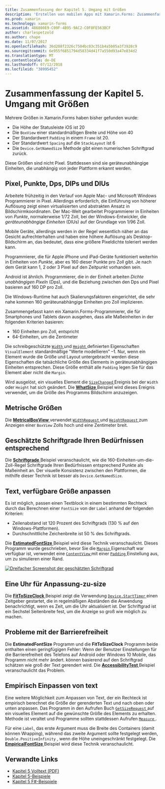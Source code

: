 ```yaml
---
title: Zusammenfassung der Kapitel 5. Umgang mit Größen
description: 'Erstellen von mobilen Apps mit Xamarin.Forms: Zusammenfassung der Kapitel 5. Umgang mit Größen'
ms.prod: xamarin
ms.technology: xamarin-forms
ms.assetid: 486800E9-C09F-4B95-9AC2-C0F8FE563BCF
author: charlespetzold
ms.author: chape
ms.date: 11/07/2017
ms.openlocfilehash: 36d208f2326c7584bc03c351b4a5b05a3f3928c9
ms.sourcegitcommit: 6e955f6851794d58334d41f7a550d93a47e834d2
ms.translationtype: MT
ms.contentlocale: de-DE
ms.lasthandoff: 07/12/2018
ms.locfileid: "38995452"
---
```

# <a name="summary-of-chapter-5-dealing-with-sizes"></a>Zusammenfassung der Kapitel 5. Umgang mit Größen

Mehrere Größen in Xamarin.Forms haben bisher gefunden wurde:

- Die Höhe der Statusleiste iOS ist 20
- Die `BoxView` einer standardmäßigen Breite und Höhe von 40
- Der Standardwert `Padding` in einem `Frame` ist 20.
- Der Standardwert `Spacing` auf die `StackLayout` ist 6
- Die `Device.GetNamedSize` Methode gibt einen numerischen Schriftgrad zurück.

Diese Größen sind nicht Pixel. Stattdessen sind sie geräteunabhängige Einheiten, die unabhängig von jeder Plattform erkannt werden.

## <a name="pixels-points-dps-dips-and-dius"></a>Pixel, Punkte, Dps, DIPs und DIUs

Arbeitete frühzeitig in den Verlauf von Apple Mac- und Microsoft Windows Programmierer in Pixel. Allerdings erforderlich, die Einführung von höherer Auflösung zeigt einen virtualisierten und abstrakten Ansatz in Bildschirmkoordinaten. Der Mac-Welt gearbeitet Programmierer in Einheiten von *Punkte*, normalerweise 1/72 Zoll, bei der Windows-Entwickler, die *geräteunabhängige Einheiten* (DIUs) auf der Grundlage von 1/96 Zoll.

Mobile Geräte, allerdings werden in der Regel wesentlich näher an das Gesicht aufrechterhalten und haben eine höhere Auflösung als Desktop-Bildschirm an, das bedeutet, dass eine größere Pixeldichte toleriert werden kann.

Programmierer, die für Apple iPhone und iPad-Geräte funktioniert weiterhin in Einheiten von *Punkte*, aber es 160 dieser Punkte pro Zoll gibt. Je nach dem Gerät kann 1, 2 oder 3 Pixel auf den Zeitpunkt vorhanden sein.

Android ist ähnlich. Programmierer, die in der Einheit arbeiten *Dichte unabhängigen Pixeln* (Dps), und die Beziehung zwischen den Dps und Pixel basieren auf 160 DP pro Zoll.

Die Windows-Runtime hat auch Skalierungsfaktoren eingerichtet, die sehr nahe kommen 160 geräteunabhängige Einheiten pro Zoll implizieren.

Zusammengefasst kann ein Xamarin.Forms-Programmierer, die für Smartphones und Tablets davon ausgehen, dass alle Maßeinheiten in der folgenden Kriterien basieren:

- 160 Einheiten pro Zoll, entspricht
- 64-Einheiten, um die Zentimeter

Die schreibgeschützte [ `Width` ](xref:Xamarin.Forms.VisualElement.Width) und [ `Height` ](xref:Xamarin.Forms.VisualElement.Height) definierten Eigenschaften `VisualElement` standardmäßige "Werte modellieren" &ndash;1. Nur, wenn ein Element wurde die Größe und Layout untergebracht werden diese Eigenschaften die tatsächliche Größe des Elements in geräteunabhängigen Einheiten entsprechen. Diese Größe enthält alle `Padding` legen Sie für das Element aber nicht die `Margin`.

Wird ausgelöst, ein visuelles Element die [ `SizeChanged` ](xref:Xamarin.Forms.VisualElement.SizeChanged) Ereignis bei der `Width` oder `Height` hat sich geändert. Die [ **WhatSize** ](https://github.com/xamarin/xamarin-forms-book-samples/tree/master/Chapter05/WhatSize) Beispiel wird dieses Ereignis verwendet, um die Größe des Programms Bildschirm anzuzeigen.

## <a name="metrical-sizes"></a>Metrische Größen

Die [ **MetricalBoxView** ](https://github.com/xamarin/xamarin-forms-book-samples/tree/master/Chapter05/MetricalBoxView) verwendet [ `WidthRequest` ](xref:Xamarin.Forms.VisualElement.WidthRequest) und [ `HeightRequest` ](xref:Xamarin.Forms.VisualElement.HeightRequest) zum Anzeigen einer `BoxView` Zolls hoch und eine Zentimeter breit.

## <a name="estimated-font-sizes"></a>Geschätzte Schriftgrade Ihren Bedürfnissen entsprechend

Die [ **Schriftgrade** ](https://github.com/xamarin/xamarin-forms-book-samples/tree/master/Chapter05/FontSizes) Beispiel veranschaulicht, wie die 160-Einheiten-um-die-Zoll-Regel Schriftgrade Ihren Bedürfnissen entsprechend Punkte als Maßeinheit an. Der visuelle Konsistenz zwischen den Plattformen, die mithilfe dieser Technik ist besser als `Device.GetNamedSize`.

## <a name="fitting-text-to-available-size"></a>Text, verfügbare Größe anpassen

Es ist möglich, passen einen Textblock in einem bestimmten Rechteck durch das Berechnen einer `FontSize` von der `Label` anhand der folgenden Kriterien:

- Zeilenabstand ist 120 Prozent des Schriftgrads (130 % auf den Windows-Plattformen).
- Durchschnittliche Zeichenbreite ist 50 % des Schriftgrads.

Die [ **EstimatedFontSize** ](https://github.com/xamarin/xamarin-forms-book-samples/tree/master/Chapter05/EstimatedFontSize) Beispiel wird diese Technik veranschaulicht. Dieses Programm wurde geschrieben, bevor Sie die [ `Margin` ](xref:Xamarin.Forms.View.Margin) Eigenschaft war verfügbar ist, verwendet eine [ `ContentView` ](xref:Xamarin.Forms.ContentView) mit einer [ `Padding` ](xref:Xamarin.Forms.Layout.Padding) Einstellung aus, um zu simulieren einer Rand.

[![Dreifacher Screenshot der geschätzten Schriftgrad](images/ch05fg07-small.png "Text angepasst wird, um die verfügbare Größe")](images/ch05fg07-large.png#lightbox "Text, die an die verfügbare Größe anpassen")

## <a name="a-fit-to-size-clock"></a>Eine Uhr für Anpassung-zu-size

Die [ **FitToSizeClock** ](https://github.com/xamarin/xamarin-forms-book-samples/tree/master/Chapter05/FitToSizeClock) Beispiel zeigt die Verwendung [ `Device.StartTimer` ](xref:Xamarin.Forms.Device.StartTimer(System.TimeSpan,System.Func{System.Boolean})) einen Zeitgeber gestartet, die in regelmäßigen Abständen die Anwendung benachrichtigt, wenn es Zeit, um die Uhr aktualisiert ist. Der Schriftgrad ist ein Sechstel Seitenbreite fest, um die Anzeige so groß wie möglich zu machen.

## <a name="accessibility-issues"></a>Probleme mit der Barrierefreiheit

Die **EstimatedFontSize** Programm und die **FitToSizeClock** Programm beide enthalten einen geringfügigen Fehler: Wenn der Benutzer Einstellungen für die Barrierefreiheit des Telefons auf Android oder Windows 10 Mobile, das Programm nicht mehr ändert. können basierend auf den Schriftgrad schätzen wie groß der Text gerendert wird. Die [ **AccessibilityTest** ](https://github.com/xamarin/xamarin-forms-book-samples/tree/master/Chapter05/AccessibilityTest) Beispiel veranschaulicht das Problem.

## <a name="empirically-fitting-text"></a>Empirisch Einpassen von text

Eine weitere Möglichkeit zum Anpassen von Text, der ein Rechteck ist empirisch berechnet die Größe der gerenderten Text und nach oben oder unten anpassen. Das Programm in den Aufrufen Buch [ `GetSizeRequest` ](xref:Xamarin.Forms.VisualElement.GetSizeRequest(System.Double,System.Double)) auf ein visuelles Element auf die gewünschte Größe des Elements zu erhalten. Methode ist veraltet und Programme sollten stattdessen Aufrufen [ `Measure` ](xref:Xamarin.Forms.VisualElement.Measure(System.Double,System.Double,Xamarin.Forms.MeasureFlags)).

Für eine `Label`, das erste Argument muss die Breite des Containers (damit können Wrapping), während das zweite Argument sollte festgelegt werden, `Double.PositiveInfinity` , wenn die Höhe uneingeschränkt festgelegt. Die [ **EmpiricalFontSize** ](https://github.com/xamarin/xamarin-forms-book-samples/tree/master/Chapter05/EmpiricalFontSize) Beispiel wird diese Technik veranschaulicht.



## <a name="related-links"></a>Verwandte Links

- [Kapitel 5 Volltext (PDF)](https://download.xamarin.com/developer/xamarin-forms-book/XamarinFormsBook-Ch05-Apr2016.pdf)
- [Kapitel 5-Beispiele](https://github.com/xamarin/xamarin-forms-book-samples/tree/master/Chapter05)
- [Kapitel 5 F#-Beispiele](https://github.com/xamarin/xamarin-forms-book-samples/tree/master/Chapter05/FS)
